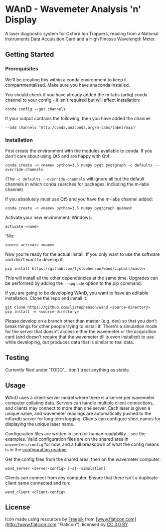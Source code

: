 # WAnD - Wavemeter Analysis 'n' Display

A laser diagnostic system for Oxford Ion Trappers, reading from a National
Instruments Data Acquisition Card and a High Finesse Wavelength Meter. 

## Getting Started

### Prerequisites

We'll be creating this within a conda environment to keep it compartmentalised.
Make sure you have anaconda installed. 

You should check if you have already added the m-labs (artiq) conda channel to
your config - it isn't required but will affect installation:
```
conda config --get channels
```

If your output contains the following, then you have added the channel
```
--add channels 'http:/conda.anaconda.org/m-labs/label/main'
```

### Installation

First create the environment with the modules available to conda. If you don't
care about using Qt5 and are happy with Qt4:
```
conda create -n <name> python=3.5 numpy pyqt pyqtgraph -c defaults --override-channels
```

(The `-c defaults --override-channels` will ignore all but the default
channels in which conda searches for packages, including the m-labs channel)

If you absolutely must use Qt5 and you have the m-labs channel added:
```
conda create -n <name> python=3.5 numpy pyqtgraph quamash
```

Activate your new environment:
Windows:
```
activate <name>
```

'Nix:
```
source activate <name>
```

Now you're ready for the actual install. If you only want to use the software
and don't want to develop it:
```
pip install https://github.com/ljstephenson/wand/zipball/master
```

This will install all the other dependencies at the same time. Upgrades can be
performed by adding the `--upgrade` option to the pip command.

If you are going to be developing WAnD, you want to have an editable
installation. Clone the repo and install it:
```
git clone https://github.com/ljstephenson/wand <source-directory>
pip install -e <source-directory>
```

Please develop on a branch other than master (e.g. dev) so that you don't break
things for other people trying to install it! There's a simulation mode for the
server that doesn't access either the wavemeter or the acquisition card (and
doesn't require that the wavemeter dll is even installed) to use while
developing, but produces data that is similar to real data.

## Testing

Currently filed under 'TODO'... don't treat anything as stable.

## Usage

WAnD uses a client-server model where there is a server per wavemeter computer
collating data. Servers can handle multiple client connections, and clients may
connect to more than one server. Each laser is given a unique name, and
wavemeter readings are automatically pushed to the influxdb server for long
term logging. Clients can configure short names for displaying the unique
laser name.

Configuration files are written in json for human readability - see the
examples. Valid configuration files are on the shared area in
`wavemeters/config` for now, and a full breakdown of what the config means is
in the [configuration readme](CONFIGURATION.md)

Get the config files from the shared area, then on the wavemeter computer:
```
wand_server <server-config> [-s|--simulation]
```

Clients can connect from any computer. Ensure that there isn't a
duplicate client name connected and run:
```
wand_client <client-config>
```

## License

Icon made using resources by [Freepik](http://www.freepik.com "Freepik") from 
[www.flaticon.com](http://www.flaticon.com "Flaticon"), licensed by 
[CC 3.0 BY](http://creativecommons.org/licenses/by/3.0/ "Creative Commons BY 3.0")